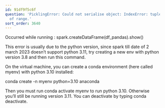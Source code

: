 ```yaml
---
id: 91df9f5c6f
question: 'PicklingError: Could not serialise object: IndexError: tuple index out
  of range.'
sort_order: 3640
---
```


Occurred while running : spark.createDataFrame(df_pandas).show()

This error is usually due to the python version, since spark till date of 2 march 2023 doesn’t support python 3.11, try creating a new env with python version 3.8 and then run this command.

On the virtual machine, you can create a conda environment (here called myenv) with python 3.10 installed:

conda create -n myenv python=3.10 anaconda

Then you must run conda activate myenv to run python 3.10. Otherwise you’ll still be running version 3.11. You can deactivate by typing conda deactivate.

